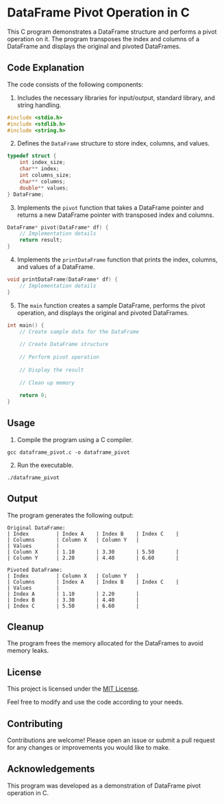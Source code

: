 # DataFrame Pivot Operation in C

This C program demonstrates a DataFrame structure and performs a pivot operation on it. The program transposes the index and columns of a DataFrame and displays the original and pivoted DataFrames.

## Code Explanation

The code consists of the following components:

1. Includes the necessary libraries for input/output, standard library, and string handling.
```c
#include <stdio.h>
#include <stdlib.h>
#include <string.h>
```

2. Defines the `DataFrame` structure to store index, columns, and values.
```c
typedef struct {
    int index_size;
    char** index;
    int columns_size;
    char** columns;
    double** values;
} DataFrame;
```

3. Implements the `pivot` function that takes a DataFrame pointer and returns a new DataFrame pointer with transposed index and columns.
```c
DataFrame* pivot(DataFrame* df) {
    // Implementation details
    return result;
}
```

4. Implements the `printDataFrame` function that prints the index, columns, and values of a DataFrame.
```c
void printDataFrame(DataFrame* df) {
    // Implementation details
}
```

5. The `main` function creates a sample DataFrame, performs the pivot operation, and displays the original and pivoted DataFrames.
```c
int main() {
    // Create sample data for the DataFrame
    
    // Create DataFrame structure
    
    // Perform pivot operation
    
    // Display the result
    
    // Clean up memory
    
    return 0;
}
```

## Usage

1. Compile the program using a C compiler.
```
gcc dataframe_pivot.c -o dataframe_pivot
```

2. Run the executable.
```
./dataframe_pivot
```

## Output

The program generates the following output:

```
Original DataFrame:
| Index         | Index A    | Index B    | Index C    |
| Columns       | Column X   | Column Y   |
| Values        |
| Column X      | 1.10       | 3.30       | 5.50       |
| Column Y      | 2.20       | 4.40       | 6.60       |

Pivoted DataFrame:
| Index         | Column X   | Column Y   |
| Columns       | Index A    | Index B    | Index C    |
| Values        |
| Index A       | 1.10       | 2.20       |
| Index B       | 3.30       | 4.40       |
| Index C       | 5.50       | 6.60       |
```

## Cleanup

The program frees the memory allocated for the DataFrames to avoid memory leaks.

## License

This project is licensed under the [MIT License](LICENSE).

Feel free to modify and use the code according to your needs.

## Contributing

Contributions are welcome! Please open an issue or submit a pull request for any changes or improvements you would like to make.

## Acknowledgements

This program was developed as a demonstration of DataFrame pivot operation in C.

